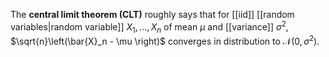 The **central limit theorem (CLT)** roughly says that for [[iid]] [[random variables|random variable]] $X_1, \dots, X_n$ of mean $\mu$ and [[variance]] $\sigma^2$, $\sqrt{n}\left(\bar{X}_n - \mu \right)$ converges in distribution to $\mathcal{N}(0, \sigma^2)$.